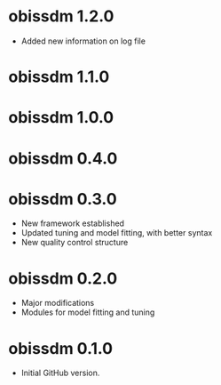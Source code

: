 # obissdm 1.2.0

* Added new information on log file

# obissdm 1.1.0

# obissdm 1.0.0

# obissdm 0.4.0

# obissdm 0.3.0

* New framework established
* Updated tuning and model fitting, with better syntax
* New quality control structure

# obissdm 0.2.0

* Major modifications
* Modules for model fitting and tuning

# obissdm 0.1.0

* Initial GitHub version.
